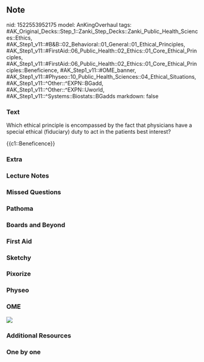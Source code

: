 ## Note
nid: 1522553952175
model: AnKingOverhaul
tags: #AK_Original_Decks::Step_1::Zanki_Step_Decks::Zanki_Public_Health_Sciences::Ethics, #AK_Step1_v11::#B&B::02_Behavioral::01_General::01_Ethical_Principles, #AK_Step1_v11::#FirstAid::06_Public_Health::02_Ethics::01_Core_Ethical_Principles, #AK_Step1_v11::#FirstAid::06_Public_Health::02_Ethics::01_Core_Ethical_Principles::Beneficience, #AK_Step1_v11::#OME_banner, #AK_Step1_v11::#Physeo::10_Public_Health_Sciences::04_Ethical_Situations, #AK_Step1_v11::^Other::^EXPN::BGadd, #AK_Step1_v11::^Other::^EXPN::Uworld, #AK_Step1_v11::^Systems::Biostats::BGadds
markdown: false

### Text
Which ethical principle is encompassed by the fact that physicians
have a special ethical (fiduciary) duty to act in the patients best
interest?
<div>
  {{c1::Beneficence}}
</div>

### Extra


### Lecture Notes


### Missed Questions


### Pathoma


### Boards and Beyond


### First Aid


### Sketchy


### Pixorize


### Physeo


### OME
<div class="ome-widget">
  <a href="https://onlinemeded.org?ref=anki"><img src=
  "_OME_AnkiFlashcards_General_7.png"></a>
</div>

### Additional Resources


### One by one

